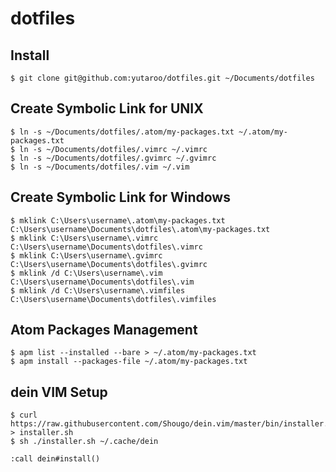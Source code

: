 # dotfiles


## Install
```
$ git clone git@github.com:yutaroo/dotfiles.git ~/Documents/dotfiles
```

## Create Symbolic Link for UNIX
```
$ ln -s ~/Documents/dotfiles/.atom/my-packages.txt ~/.atom/my-packages.txt
$ ln -s ~/Documents/dotfiles/.vimrc ~/.vimrc
$ ln -s ~/Documents/dotfiles/.gvimrc ~/.gvimrc
$ ln -s ~/Documents/dotfiles/.vim ~/.vim
```
## Create Symbolic Link for Windows
```
$ mklink C:\Users\username\.atom\my-packages.txt C:\Users\username\Documents\dotfiles\.atom\my-packages.txt
$ mklink C:\Users\username\.vimrc C:\Users\username\Documents\dotfiles\.vimrc
$ mklink C:\Users\username\.gvimrc C:\Users\username\Documents\dotfiles\.gvimrc
$ mklink /d C:\Users\username\.vim C:\Users\username\Documents\dotfiles\.vim
$ mklink /d C:\Users\username\.vimfiles C:\Users\username\Documents\dotfiles\.vimfiles
```


## Atom Packages Management
```
$ apm list --installed --bare > ~/.atom/my-packages.txt
$ apm install --packages-file ~/.atom/my-packages.txt
```

## dein VIM Setup
```
$ curl https://raw.githubusercontent.com/Shougo/dein.vim/master/bin/installer.sh > installer.sh
$ sh ./installer.sh ~/.cache/dein
```

```
:call dein#install()
```
